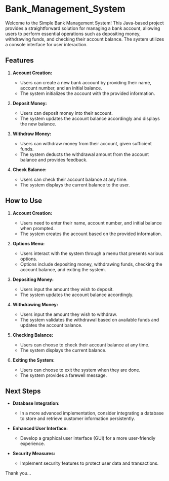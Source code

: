# Bank_Management_System

Welcome to the Simple Bank Management System! This Java-based project provides a straightforward solution for managing a bank account, allowing users to perform essential operations such as depositing money, withdrawing funds, and checking their account balance. The system utilizes a console interface for user interaction.

## Features

1. **Account Creation:**
   - Users can create a new bank account by providing their name, account number, and an initial balance.
   - The system initializes the account with the provided information.

2. **Deposit Money:**
   - Users can deposit money into their account.
   - The system updates the account balance accordingly and displays the new balance.

3. **Withdraw Money:**
   - Users can withdraw money from their account, given sufficient funds.
   - The system deducts the withdrawal amount from the account balance and provides feedback.

4. **Check Balance:**
   - Users can check their account balance at any time.
   - The system displays the current balance to the user.

## How to Use

1. **Account Creation:**
   - Users need to enter their name, account number, and initial balance when prompted.
   - The system creates the account based on the provided information.

2. **Options Menu:**
   - Users interact with the system through a menu that presents various options.
   - Options include depositing money, withdrawing funds, checking the account balance, and exiting the system.

3. **Depositing Money:**
   - Users input the amount they wish to deposit.
   - The system updates the account balance accordingly.

4. **Withdrawing Money:**
   - Users input the amount they wish to withdraw.
   - The system validates the withdrawal based on available funds and updates the account balance.

5. **Checking Balance:**
   - Users can choose to check their account balance at any time.
   - The system displays the current balance.

6. **Exiting the System:**
   - Users can choose to exit the system when they are done.
   - The system provides a farewell message.

## Next Steps

- **Database Integration:**
  - In a more advanced implementation, consider integrating a database to store and retrieve customer information persistently.

- **Enhanced User Interface:**
  - Develop a graphical user interface (GUI) for a more user-friendly experience.

- **Security Measures:**
  - Implement security features to protect user data and transactions.

Thank you...
